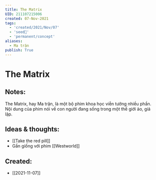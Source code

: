 ```yaml
---
title: The Matrix
UID: 211107215006
created: 07-Nov-2021
tags:
  - 'created/2021/Nov/07'
  - 'seed🥜'
  - 'permanent/concept'
aliases:
  - Ma trận
publish: True
---
```

# The Matrix

## Notes:
The Matrix, hay Ma trận, là một bộ phim khoa học viễn tưởng nhiều phần. Nội dung của phim nói về con người đang sống trong một thế giới ảo, giả lập.

## Ideas & thoughts:
- [[Take the red pill]]
- Gần giống với phim [[Westworld]]


## Created:
- [[2021-11-07]]
